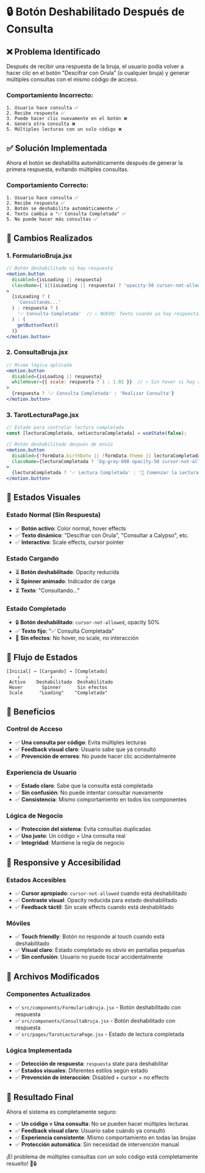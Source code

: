 # 🔒 Botón Deshabilitado Después de Consulta

## ❌ Problema Identificado

Después de recibir una respuesta de la bruja, el usuario podía volver a hacer clic en el botón "Descifrar con Orula" (o cualquier bruja) y generar múltiples consultas con el mismo código de acceso.

### **Comportamiento Incorrecto:**
```
1. Usuario hace consulta ✅
2. Recibe respuesta ✅
3. Puede hacer clic nuevamente en el botón ❌
4. Genera otra consulta ❌
5. Múltiples lecturas con un solo código ❌
```

## ✅ Solución Implementada

Ahora el botón se deshabilita automáticamente después de generar la primera respuesta, evitando múltiples consultas.

### **Comportamiento Correcto:**
```
1. Usuario hace consulta ✅
2. Recibe respuesta ✅
3. Botón se deshabilita automáticamente ✅
4. Texto cambia a "✅ Consulta Completada" ✅
5. No puede hacer más consultas ✅
```

## 🔧 Cambios Realizados

### **1. FormularioBruja.jsx**
```jsx
// Botón deshabilitado si hay respuesta
<motion.button
  disabled={isLoading || respuesta}
  className={`${(isLoading || respuesta) ? 'opacity-50 cursor-not-allowed' : 'hover:shadow-lg'}`}
>
  {isLoading ? (
    'Consultando...'
  ) : respuesta ? (
    '✅ Consulta Completada'  // ← NUEVO: Texto cuando ya hay respuesta
  ) : (
    getButtonText()
  )}
</motion.button>
```

### **2. ConsultaBruja.jsx**
```jsx
// Misma lógica aplicada
<motion.button
  disabled={isLoading || respuesta}
  whileHover={{ scale: respuesta ? 1 : 1.02 }}  // ← Sin hover si hay respuesta
>
  {respuesta ? '✅ Consulta Completada' : 'Realizar Consulta'}
</motion.button>
```

### **3. TarotLecturaPage.jsx**
```jsx
// Estado para controlar lectura completada
const [lecturaCompletada, setLecturaCompletada] = useState(false);

// Botón deshabilitado después de envío
<motion.button
  disabled={!formData.birthDate || !formData.theme || lecturaCompletada}
  className={lecturaCompletada ? 'bg-gray-600 opacity-50 cursor-not-allowed' : 'bg-secondary'}
>
  {lecturaCompletada ? '✅ Lectura Completada' : '🔮 Comenzar la Lectura'}
</motion.button>
```

## 🎨 Estados Visuales

### **Estado Normal (Sin Respuesta)**
- ✅ **Botón activo**: Color normal, hover effects
- ✅ **Texto dinámico**: "Descifrar con Orula", "Consultar a Calypso", etc.
- ✅ **Interactivo**: Scale effects, cursor pointer

### **Estado Cargando**
- ⏳ **Botón deshabilitado**: Opacity reducida
- ⏳ **Spinner animado**: Indicador de carga
- ⏳ **Texto**: "Consultando..."

### **Estado Completado**
- 🔒 **Botón deshabilitado**: `cursor-not-allowed`, opacity 50%
- ✅ **Texto fijo**: "✅ Consulta Completada"
- 🚫 **Sin efectos**: No hover, no scale, no interacción

## 🔄 Flujo de Estados

```
[Inicial] → [Cargando] → [Completado]
    ↓           ↓            ↓
 Activo    Deshabilitado  Deshabilitado
 Hover       Spinner      Sin efectos
 Scale      "Loading"    "Completada"
```

## 🎯 Beneficios

### **Control de Acceso**
- ✅ **Una consulta por código**: Evita múltiples lecturas
- ✅ **Feedback visual claro**: Usuario sabe que ya consultó
- ✅ **Prevención de errores**: No puede hacer clic accidentalmente

### **Experiencia de Usuario**
- ✅ **Estado claro**: Sabe que la consulta está completada
- ✅ **Sin confusión**: No puede intentar consultar nuevamente
- ✅ **Consistencia**: Mismo comportamiento en todos los componentes

### **Lógica de Negocio**
- ✅ **Protección del sistema**: Evita consultas duplicadas
- ✅ **Uso justo**: Un código = Una consulta real
- ✅ **Integridad**: Mantiene la regla de negocio

## 📱 Responsive y Accesibilidad

### **Estados Accesibles**
- ✅ **Cursor apropiado**: `cursor-not-allowed` cuando está deshabilitado
- ✅ **Contraste visual**: Opacity reducida para estado deshabilitado
- ✅ **Feedback táctil**: Sin scale effects cuando está deshabilitado

### **Móviles**
- ✅ **Touch friendly**: Botón no responde al touch cuando está deshabilitado
- ✅ **Visual claro**: Estado completado es obvio en pantallas pequeñas
- ✅ **Sin confusión**: Usuario no puede tocar accidentalmente

## 🔧 Archivos Modificados

### **Componentes Actualizados**
- ✅ `src/components/FormularioBruja.jsx` - Botón deshabilitado con respuesta
- ✅ `src/components/ConsultaBruja.jsx` - Botón deshabilitado con respuesta
- ✅ `src/pages/TarotLecturaPage.jsx` - Estado de lectura completada

### **Lógica Implementada**
- ✅ **Detección de respuesta**: `respuesta` state para deshabilitar
- ✅ **Estados visuales**: Diferentes estilos según estado
- ✅ **Prevención de interacción**: Disabled + cursor + no effects

## 🚀 Resultado Final

Ahora el sistema es completamente seguro:
- ✅ **Un código = Una consulta**: No se pueden hacer múltiples lecturas
- ✅ **Feedback visual claro**: Usuario sabe cuándo ya consultó
- ✅ **Experiencia consistente**: Mismo comportamiento en todas las brujas
- ✅ **Protección automática**: Sin necesidad de intervención manual

¡El problema de múltiples consultas con un solo código está completamente resuelto! 🎉🔒
